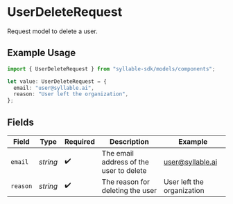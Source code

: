 # UserDeleteRequest

Request model to delete a user.

## Example Usage

```typescript
import { UserDeleteRequest } from "syllable-sdk/models/components";

let value: UserDeleteRequest = {
  email: "user@syllable.ai",
  reason: "User left the organization",
};
```

## Fields

| Field                                   | Type                                    | Required                                | Description                             | Example                                 |
| --------------------------------------- | --------------------------------------- | --------------------------------------- | --------------------------------------- | --------------------------------------- |
| `email`                                 | *string*                                | :heavy_check_mark:                      | The email address of the user to delete | user@syllable.ai                        |
| `reason`                                | *string*                                | :heavy_check_mark:                      | The reason for deleting the user        | User left the organization              |